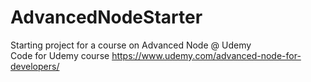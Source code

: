 # AdvancedNodeStarter
Starting project for a course on Advanced Node @ Udemy
<br>
Code for Udemy course <a href="https://www.udemy.com/advanced-node-for-developers/">https://www.udemy.com/advanced-node-for-developers/</a>
